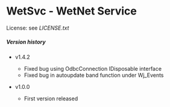WetSvc - WetNet Service
=======================
License: see *LICENSE.txt*


##### Version history

* v1.4.2
  * Fixed bug using OdbcConnection IDisposable interface
  * Fixed bug in autoupdate band function under Wj_Events

* v1.0.0
  * First version released